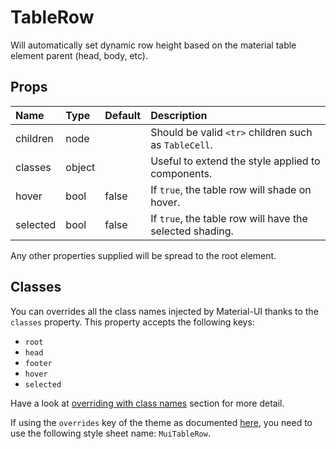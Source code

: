 # TableRow

Will automatically set dynamic row height
based on the material table element parent (head, body, etc).

## Props
| Name | Type | Default | Description |
|:-----|:-----|:--------|:------------|
| children | node |  | Should be valid `<tr>` children such as `TableCell`. |
| classes | object |  | Useful to extend the style applied to components. |
| hover | bool | false | If `true`, the table row will shade on hover. |
| selected | bool | false | If `true`, the table row will have the selected shading. |

Any other properties supplied will be spread to the root element.
## Classes

You can overrides all the class names injected by Material-UI thanks to the `classes` property.
This property accepts the following keys:
- `root`
- `head`
- `footer`
- `hover`
- `selected`

Have a look at [overriding with class names](/customization/overrides#overriding-with-class-names)
section for more detail.

If using the `overrides` key of the theme as documented
[here](/customization/themes#customizing-all-instances-of-a-component-type),
you need to use the following style sheet name: `MuiTableRow`.
